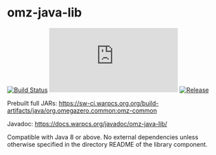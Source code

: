 # omz-java-lib

[![Build Status](https://sw-ci.warpcs.org/api/badges/omegazero/omz-java-lib/status.svg)](https://sw-ci.warpcs.org.org/omegazero/omz-java-lib)
[![Documentation Build Status](https://docs.warpcs.org/ci/gen/badge.php?owner=omegazero&repo=omz-java-lib)](https://docs.warpcs.org/ci/#/repos/omegazero/omz-java-lib)
[![Release](https://api.warpcs.org/v1/git/getrepobadge?author=omegazero&repository=omz-java-lib&metric=release&color=09b&width=100)](https://sw-vc.warpcs.org/omegazero/omz-java-lib/releases)

Prebuilt full JARs: <https://sw-ci.warpcs.org.org/build-artifacts/java/org.omegazero.common:omz-common>

Javadoc: <https://docs.warpcs.org/javadoc/omz-java-lib/>

Compatible with Java 8 or above. No external dependencies unless otherwise specified in the directory README of the library component.

